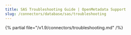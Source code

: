 ```yaml
---
title: SAS Troubleshooting Guide | OpenMetadata Support
slug: /connectors/database/sas/troubleshooting
---
```


{% partial file="/v1.9/connectors/troubleshooting.md" /%}

